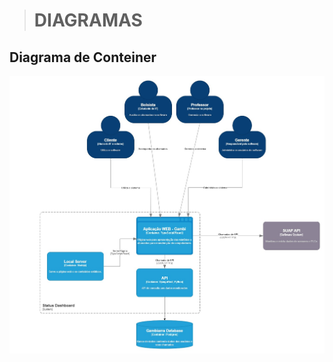 ># DIAGRAMAS

## Diagrama de Conteiner
![diagrama de conteiner gambiarra](img/Container.jpg "Diagrama de conteiner Gambiarra")
